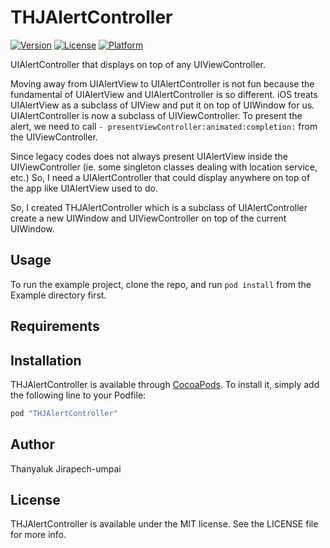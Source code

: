 # THJAlertController

[![Version](https://img.shields.io/cocoapods/v/THJAlertController.svg?style=flat)](http://cocoapods.org/pods/THJAlertController)
[![License](https://img.shields.io/cocoapods/l/THJAlertController.svg?style=flat)](http://cocoapods.org/pods/THJAlertController)
[![Platform](https://img.shields.io/cocoapods/p/THJAlertController.svg?style=flat)](http://cocoapods.org/pods/THJAlertController)

UIAlertController that displays on top of any UIViewController.

Moving away from UIAlertView to UIAlertController is not fun because the fundamental of UIAlertView and UIAlertController is so different. iOS treats UIAlertView as a subclass of UIView and put it on top of UIWindow for us. UIAlertController is now a subclass of UIViewController. To present the alert, we need to call `- presentViewController:animated:completion:` from the UIViewController.

Since legacy codes does not always present UIAlertView inside the UIViewController (ie. some singleton classes dealing with location service, etc.) So, I need a UIAlertController that could display anywhere on top of the app like UIAlertView used to do. 

So, I created THJAlertController which is a subclass of UIAlertController create a new UIWindow and UIViewController on top of the current UIWindow.

## Usage

To run the example project, clone the repo, and run `pod install` from the Example directory first.

## Requirements

## Installation

THJAlertController is available through [CocoaPods](http://cocoapods.org). To install
it, simply add the following line to your Podfile:

```ruby
pod "THJAlertController"
```

## Author

Thanyaluk Jirapech-umpai

## License

THJAlertController is available under the MIT license. See the LICENSE file for more info.

